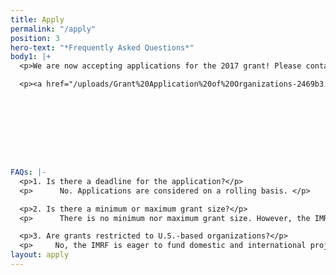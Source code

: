 ```yaml
---
title: Apply
permalink: "/apply"
position: 3
hero-text: "*Frequently Asked Questions*"
body1: |+
  <p>We are now accepting applications for the 2017 grant! Please contact NickHarnik@gmail.com with any questions regarding the application.</p>

  <p><a href="/uploads/Grant%20Application%20of%20Organizations-2469b3.docx" target="_blank">Download application</a></p>









FAQs: |-
  <p>1. Is there a deadline for the application?</p>
  <p>      No. Applications are considered on a rolling basis. </p>

  <p>2. Is there a minimum or maximum grant size?</p>
  <p>      There is no minimum nor maximum grant size. However, the IMRF will be unable to consider grants larger than $25,000 until 2018.</p>

  <p>3. Are grants restricted to U.S.-based organizations?</p>
  <p>     No, the IMRF is eager to fund domestic and international projects. So long as the focus of the research is connective tissue related, any organization may be considered for funding .</p>
layout: apply
---
```


